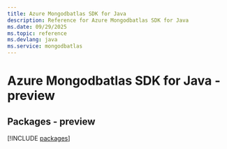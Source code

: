 ```yaml
---
title: Azure Mongodbatlas SDK for Java
description: Reference for Azure Mongodbatlas SDK for Java
ms.date: 09/29/2025
ms.topic: reference
ms.devlang: java
ms.service: mongodbatlas
---
```

# Azure Mongodbatlas SDK for Java - preview
## Packages - preview
[!INCLUDE [packages](mongodbatlas-index.md)]
